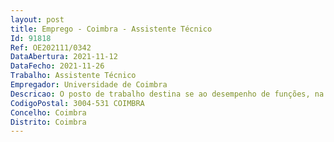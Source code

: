 ```yaml
--- 
layout: post
title: Emprego - Coimbra - Assistente Técnico
Id: 91818
Ref: OE202111/0342
DataAbertura: 2021-11-12
DataFecho: 2021-11-26
Trabalho: Assistente Técnico
Empregador: Universidade de Coimbra
Descricao: O posto de trabalho destina se ao desempenho de funções, na área de biblioteca e documentação, na Biblioteca das Ciências da Saúde da Universidade de Coimbra.
CodigoPostal: 3004-531 COIMBRA
Concelho: Coimbra
Distrito: Coimbra
--- 
```

